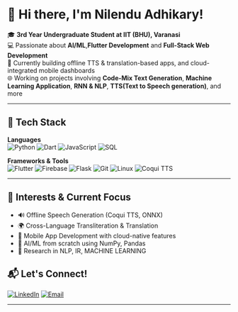 # 👋 Hi there, I'm Nilendu Adhikary!

🎓 **3rd Year Undergraduate Student at IIT (BHU), Varanasi**  
💻 Passionate about **AI/ML**,**Flutter Development** and **Full-Stack Web Development**  
📱 Currently building offline TTS & translation-based apps, and cloud-integrated mobile dashboards  
🌐 Working on projects involving **Code-Mix Text Generation**, **Machine Learning Application**, **RNN & NLP**, **TTS(Text to Speech generation)**, and more

---

## 🚀 Tech Stack

**Languages**  
![Python](https://img.shields.io/badge/-Python-3776AB?style=flat&logo=python&logoColor=white)
![Dart](https://img.shields.io/badge/-Dart-0175C2?style=flat&logo=dart&logoColor=white)
![JavaScript](https://img.shields.io/badge/-JavaScript-F7DF1E?style=flat&logo=javascript&logoColor=black)
![SQL](https://img.shields.io/badge/-SQL-4479A1?style=flat&logo=mysql&logoColor=white)

**Frameworks & Tools**  
![Flutter](https://img.shields.io/badge/-Flutter-02569B?style=flat&logo=flutter&logoColor=white)
![Firebase](https://img.shields.io/badge/-Firebase-FFCA28?style=flat&logo=firebase&logoColor=black)
![Flask](https://img.shields.io/badge/-Flask-000000?style=flat&logo=flask&logoColor=white)
![Git](https://img.shields.io/badge/-Git-F05032?style=flat&logo=git&logoColor=white)
![Linux](https://img.shields.io/badge/-Linux-FCC624?style=flat&logo=linux&logoColor=black)
![Coqui TTS](https://img.shields.io/badge/-Coqui%20TTS-7952B3?style=flat)

---

## 🧠 Interests & Current Focus

- 🔊 Offline Speech Generation (Coqui TTS, ONNX)
- 🌍 Cross-Language Transliteration & Translation
- 📱 Mobile App Development with cloud-native features
- 🧠 AI/ML from scratch using NumPy, Pandas
- 🧪 Research in NLP, IR, MACHINE LEARNING


## 📬 Let's Connect!

[![LinkedIn](https://img.shields.io/badge/-LinkedIn-0077B5?style=flat&logo=linkedin&logoColor=white)](https://www.linkedin.com/in/nilendu-adhikary-47a10227b/)
[![Email](https://img.shields.io/badge/-Email-D14836?style=flat&logo=gmail&logoColor=white)](mailto:nilendu.adhikary.cd.cse23@iitbhu.ac.in)

---


